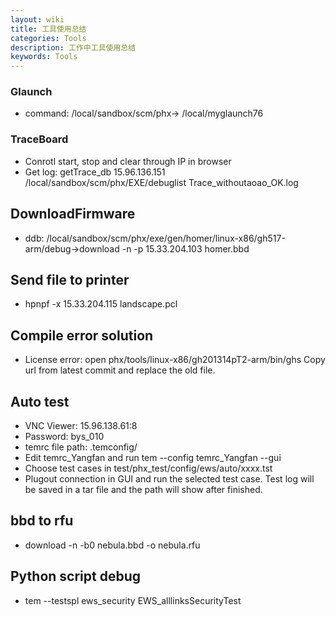 ```yaml
---
layout: wiki
title: 工具使用总结
categories: Tools
description: 工作中工具使用总结
keywords: Tools
---
```


### Glaunch  

* command: /local/sandbox/scm/phx-> /local/myglaunch76  

### TraceBoard  
* Conrotl start, stop and clear through IP in browser  
* Get log: getTrace_db 15.96.136.151 /local/sandbox/scm/phx/EXE/debuglist Trace_withoutaoao_OK.log

## DownloadFirmware  
* ddb: /local/sandbox/scm/phx/exe/gen/homer/linux-x86/gh517-arm/debug->download -n -p 15.33.204.103 homer.bbd  

## Send file to printer
* hpnpf -x 15.33.204.115 landscape.pcl

## Compile error solution
* License error: open phx/tools/linux-x86/gh201314pT2-arm/bin/ghs  Copy url from latest commit and replace the old file.

## Auto test  
* VNC Viewer: 15.96.138.61:8
* Password: bys_010
* temrc file path: .temconfig/
* Edit temrc_Yangfan and run tem --config temrc_Yangfan --gui
* Choose test cases in test/phx_test/config/ews/auto/xxxx.tst
* Plugout connection in GUI and run the selected test case. Test log will be saved in a tar file and the path will show after finished.

## bbd to rfu
* download -n -b0 nebula.bbd -o nebula.rfu

## Python script debug
* tem --testspl ews_security EWS_alllinksSecurityTest
